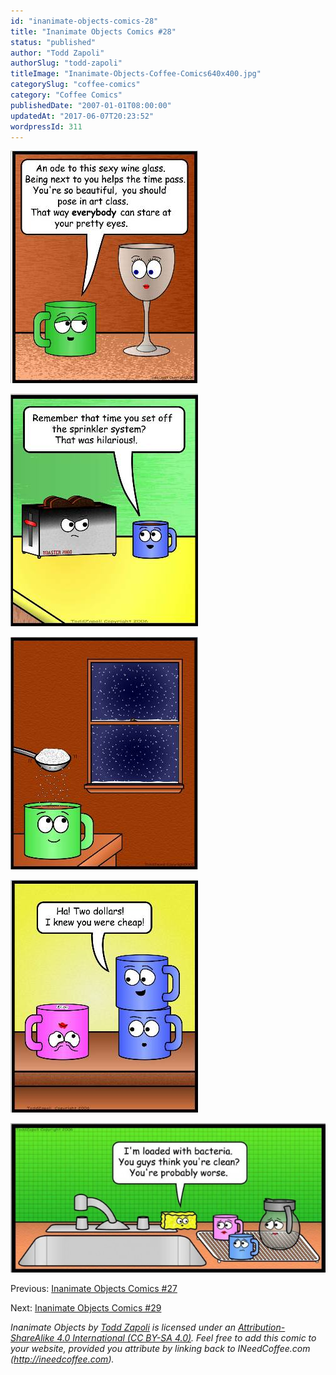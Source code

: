 ```yaml
---
id: "inanimate-objects-comics-28"
title: "Inanimate Objects Comics #28"
status: "published"
author: "Todd Zapoli"
authorSlug: "todd-zapoli"
titleImage: "Inanimate-Objects-Coffee-Comics640x400.jpg"
categorySlug: "coffee-comics"
category: "Coffee Comics"
publishedDate: "2007-01-01T08:00:00"
updatedAt: "2017-06-07T20:23:52"
wordpressId: 311
---
```


![sexy wine glass](0165ode-to-sexy-wine-glass1.jpg)

![toaster](0166-toaster.jpg)

![sugar snow](0167-sugarsnow.jpg)

![two dollar mug](0168-two-dollars-cheap.jpg)

[![bacteria](0141bacteria-650x308.jpg)](http://ineedcoffee.com/wp-content/uploads/2007/01/0141bacteria.jpg)

Previous: [Inanimate Objects Comics #27](http://ineedcoffee.com/inanimate-objects-comics-27/)

Next: [Inanimate Objects Comics #29](http://ineedcoffee.com/inanimate-objects-comics-29/)

*Inanimate Objects by [Todd Zapoli](http://ineedcoffee.com/) is licensed under an [Attribution-ShareAlike 4.0 International (CC BY-SA 4.0)](https://creativecommons.org/licenses/by-sa/4.0/). Feel free to add this comic to your website, provided you attribute by linking back to INeedCoffee.com (http://ineedcoffee.com).*